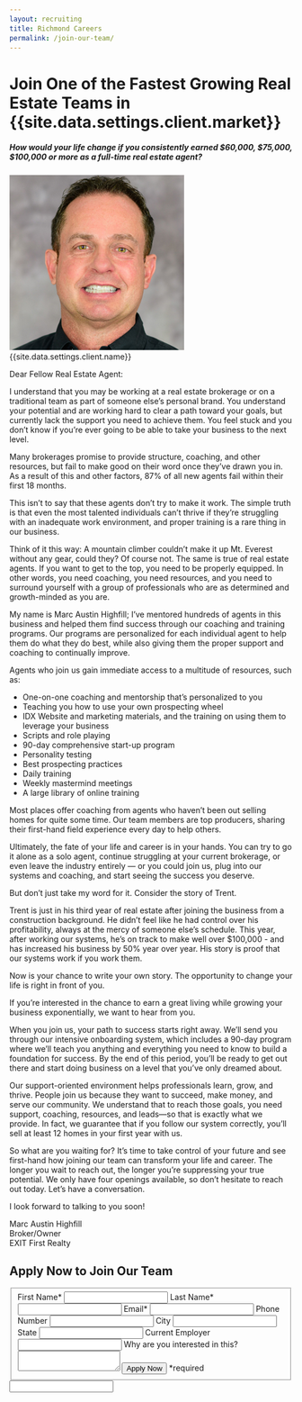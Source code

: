 ```yaml
---
layout: recruiting
title: Richmond Careers
permalink: /join-our-team/
---
```


<div class="recruiting-page">
<h1 class="join-us">Join One of the Fastest Growing Real Estate Teams in {{site.data.settings.client.market}}</h1>
<h5 class="join-us-subtitle">How would your life change if you consistently earned $60,000, $75,000, $100,000 or more as a full-time real estate agent?</h5>
<div class="recruiting-photo">
<span class="client-image-container">
<img src="/img/headshot.jpg" alt="{{site.data.settings.client.name}}" class="client-image"/>
</span>
<figcaption class="caption">{{site.data.settings.client.name}}</figcaption>
</div>


<p>Dear Fellow Real Estate Agent:</p>

<p>I understand that you may be working at a real estate brokerage or on a traditional team as part of someone else’s personal brand. You understand your potential and are working hard to clear a path toward your goals, but currently lack the support you need to achieve them. You feel stuck and you don’t know if you’re ever going to be able to take your business to the next level.</p>

<p>Many brokerages promise to provide structure, coaching, and other resources, but fail to make good on their word once they’ve drawn you in. As a result of this and other factors, 87% of all new agents fail within their first 18 months.</p>

<p>This isn’t to say that these agents don’t try to make it work. The simple truth is that even the most talented individuals can’t thrive if they’re struggling with an inadequate work environment, and proper training is a rare thing in our business.</p>

<p>Think of it this way: A mountain climber couldn’t make it up Mt. Everest without any gear, could they? Of course not. The same is true of real estate agents. If you want to get to the top, you need to be properly equipped. In other words, you need coaching, you need resources, and you need to surround yourself with a group of professionals who are as determined and growth-minded as you are.</p>

<p>My name is Marc Austin Highfill; I’ve mentored hundreds of agents in this business and helped them find success through our coaching and training programs. Our programs are personalized for each individual agent to help them do what they do best, while also giving them the proper support and coaching to continually improve.</p>

<p>Agents who join us gain immediate access to a multitude of resources, such as:
<ul class="indent">
<li>One-on-one coaching and mentorship that’s personalized to you</li>
<li>Teaching you how to use your own prospecting wheel</li>
<li>IDX Website and marketing materials, and the training on using them to leverage your business</li>
<li>Scripts and role playing</li>
<li>90-day comprehensive start-up program</li>
<li>Personality testing</li>
<li>Best prospecting practices</li>
<li>Daily training</li>
<li>Weekly mastermind meetings</li>
<li>A large library of online training</li>
</ul></p>

<p>Most places offer coaching from agents who haven’t been out selling homes for quite some time. Our team members are top producers, sharing their first-hand field experience every day to help others.</p>

<p>Ultimately, the fate of your life and career is in your hands. You can try to go it alone as a solo agent, continue struggling at your current brokerage, or even leave the industry entirely — or you could join us, plug into our systems and coaching, and start seeing the success you deserve.</p>

<p>But don’t just take my word for it. Consider the story of Trent.</p>

<p>Trent is just in his third year of real estate after joining the business from a construction background.  He didn’t feel like he had control over his profitability, always at the mercy of someone else’s schedule.  This year, after working our systems, he’s on track to make well over $100,000 - and has increased his business by 50% year over year. His story is proof that our systems work if you work them.</p>

<p>Now is your chance to write your own story. The opportunity to change your life is right in front of you.</p>

<p>If you’re interested in the chance to earn a great living while growing your business exponentially, we want to hear from you.</p>

<p>When you join us, your path to success starts right away. We’ll send you through our intensive onboarding system, which includes a 90-day program where we’ll teach you anything and everything you need to know to build a foundation for success. By the end of this period, you’ll be ready to get out there and start doing business on a level that you’ve only dreamed about.</p>

<p>Our support-oriented environment helps professionals learn, grow, and thrive. People join us because they want to succeed, make money, and serve our community. We understand that to reach those goals, you need support, coaching, resources, and leads—so that is exactly what we provide. In fact, we guarantee that if you follow our system correctly, you’ll sell at least 12 homes in your first year with us.</p>

<p>So what are you waiting for? It’s time to take control of your future and see first-hand how joining our team can transform your life and career. The longer you wait to reach out, the longer you’re suppressing your true potential. We only have four openings available, so don’t hesitate to reach out today. Let’s have a conversation.</p>

<p>I look forward to talking to you soon!</p>

<p>Marc Austin Highfill<br>
Broker/Owner<br>
EXIT First Realty</p>




<h2 class="recruiting">Apply Now to Join Our Team</h2>

<form method="post" class="home-value cta-forms" action="https://formspree.io/{{site.data.settings.client.email}}" onsubmit="return setReturn()">
					<fieldset><label for="firstname">First Name*</label> <input type="text" required="" name="firstname" /> <label for="lastname">Last Name*</label> <input type="text" required="" name="lastname" /> <label for="email">Email*</label> <input type="text" name="name" /> <label for="phone">Phone Number </label> <input type="tel" name="phone" />
						<!--base32-c9gq6t9k68pkcd3jcwpp4rbkcmtk4-base32--><label for="city">City </label> <input type="text" name="city" /> <label for="state">State </label> <input type="text" name="state" /> <label for="employer">Current Employer </label> <input type="text" name="employer" /> <label for="message">Why are you interested in this? </label><textarea name="employer"></textarea>
						<!--base32-c9gq6t9k68pk8cbme5gq4uv4cguqachj70r2urk1edjk6cg-base32--><input class="submit light-light" type="submit" value="Apply Now" name="submitrecruitingForm" /> <span class="asterisk">*required</span></fieldset>
					<!--base32-c9gq6t9k68pk8c9he1t7cxkecdkpedhpe9h6at3me5r7ee1kddhpwx9q71up4tb3f1u6mc3mdcwp6vkg6rw3gc1dc9gq6t9k68-base32-->
					<div class="hidden"><input type="hidden" value="{{site.data.settings.client.email}}" name="_to" /> <input type="hidden" value="Recruiting Contact Request Message From Your Vyral Careers and Training Video Blog" name="_subject" /> <input type="text" name="_gotcha" /></div>
				</form>
</div>
